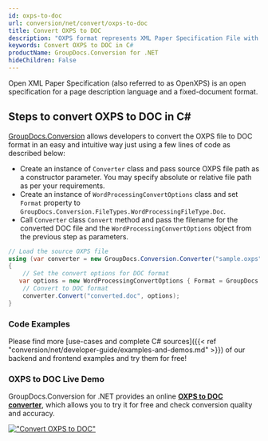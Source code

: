 ```yaml
---
id: oxps-to-doc
url: conversion/net/convert/oxps-to-doc
title: Convert OXPS to DOC
description: "OXPS format represents XML Paper Specification File with .oxps extension. Learn how to convert OXPS to DOC file programmatically in C# language using GroupDocs.Conversion for .NET library."
keywords: Convert OXPS to DOC in C#
productName: GroupDocs.Conversion for .NET
hideChildren: False
---
```


Open XML Paper Specification (also referred to as OpenXPS) is an open specification for a page description language and a fixed-document format.

## Steps to convert OXPS to DOC in C#

[GroupDocs.Conversion](https://products.groupdocs.com/conversion/net) allows developers to convert the OXPS file to DOC format in an easy and intuitive way just using a few lines of code as described below:

* Create an instance of `Converter` class and pass source OXPS file path as a constructor parameter. You may specify absolute or relative file path as per your requirements. 
* Create an instance of `WordProcessingConvertOptions` class and set `Format` property to `GroupDocs.Conversion.FileTypes.WordProcessingFileType.Doc`.
* Call `Converter` class `Convert` method and pass the filename for the converted DOC file and the `WordProcessingConvertOptions` object from the previous step as parameters.

```csharp
// Load the source OXPS file
using (var converter = new GroupDocs.Conversion.Converter("sample.oxps"))
{
    // Set the convert options for DOC format
   var options = new WordProcessingConvertOptions { Format = GroupDocs.Conversion.FileTypes.WordProcessingFileType.Doc };
    // Convert to DOC format
    converter.Convert("converted.doc", options);
}
```

### Code Examples

Please find more [use-cases and complete C# sources]({{< ref "conversion/net/developer-guide/examples-and-demos.md" >}}) of our backend and frontend examples and try them for free!

### OXPS to DOC Live Demo

GroupDocs.Conversion for .NET provides an online [**OXPS to DOC converter**](https://products.groupdocs.app/conversion/oxps-to-doc), which allows you to try it for free and check conversion quality and accuracy.

[!["Convert OXPS to DOC"](conversion/net/images/convert-to-doc/convert-oxps-to-doc.png)](https://products.groupdocs.app/conversion/oxps-to-doc)